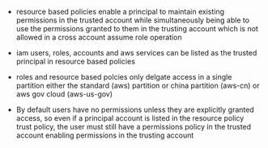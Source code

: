 - resource based policies enable a principal to maintain existing permissions in the trusted account while simultaneously being able to use the permissions granted to them in the trusting account which is not allowed in a cross account assume role operation

- iam users, roles, accounts and aws services can be listed as the trusted principal in resource based policies

- roles and resource based polcies only delgate access in a single partition either the standard (aws) partition or china partition (aws-cn) or aws gov cloud (aws-us-gov)

- By default users have no permissions unless they are explicitly granted access, so even if a principal account is listed in the resource policy trust policy, the user must still have a permissions policy in the trusted account enabling permissions in the trusting account